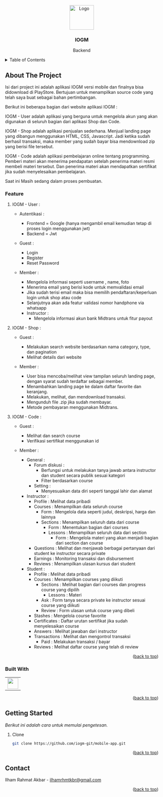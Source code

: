 <a name="readme-top"></a>

<!-- PROJECT LOGO -->
<br />
<div align="center">
    <img src="https://iogm.biz.id/logo-white.svg" alt="Logo" width="80" height="80">
  </a>

  <h3 align="center">IOGM</h3>

  <p align="center">
    Backend
  </p>
</div>

<!-- TABLE OF CONTENTS -->
<details>
  <summary>Table of Contents</summary>
  <ol>
    <li>
      <a href="#about-the-project">About The Project</a>
      <ul>
        <li><a href="#feature">Feature</a></li>
        <li><a href="#built-with">Built With</a></li>
      </ul>
    </li>
    <li>
      <a href="#getting-started">Getting Started</a>
    </li>
    <li><a href="#contact">Contact</a></li>
  </ol>
</details>

<!-- ABOUT THE PROJECT -->

## About The Project

Isi dari project ini adalah aplikasi IOGM versi mobile dan finalnya bisa didownload di PlayStore. Bertujuan untuk menampilkan source code yang telah saya buat sebagai bahan pertimbangan. 
 
Berikut ini beberapa bagian dari website aplikasi IOGM : 

IOGM - User adalah aplikasi yang berguna untuk mengelola akun yang akan digunakan di seluruh bagian dari aplikasi Shop dan Code.

IOGM - Shop adalah aplikasi penjualan sederhana. Menjual landing page yang dibangun menggunakan HTML, CSS, Javascript. Jadi ketika sudah berhasil transaksi, maka member yang sudah bayar bisa mendownload zip yang berisi file tersebut.

IOGM - Code adalah aplikasi pembelajaran online tentang programming. Pemberi materi akan menerima pendapatan setelah penerima materi resmi membeli materi tersebut. Dan penerima materi akan mendapatkan sertifikat jika sudah menyelesaikan pembelajaran.

Saat ini Masih sedang dalam proses pembuatan.

### Feature
1. IOGM - User :
    - Autentikasi : 
      - Frontend = Google (hanya mengambil email kemudian tetap di proses login menggunakan jwt)
      - Backend = Jwt

    - Guest : 
      - Login 
      - Register
      - Reset Password
    
    - Member :
      - Mengelola informasi seperti username , name, foto
      - Menerima email yang berisi kode untuk memvalidasi email
      - Jika sudah terisi email maka bisa memilih pendaftaran/keperluan login untuk shop atau code
      - Selanjutnya akan ada featur validasi nomor handphone via whatsapp
      - Instructor : 
        - Mengelola informasi akun bank Midtrans untuk fitur payout

1. IOGM - Shop :
    - Guest :
      - Melakukan search website berdasarkan nama category, type, dan pagination
      - Melihat details dari website
      
    - Member :
      - User bisa mencoba/melihat view tampilan seluruh landing page, dengan syarat sudah terdaftar sebagai member.
      - Menambahkan landing page ke dalam daftar favorite dan keranjang.
      - Melakukan, melihat, dan mendownload transaksi.
      - Mengunduh file .zip jika sudah membayar.
      - Metode pembayaran menggunakan Midtrans.

2. IOGM - Code :
    - Guest : 
      - Melihat dan search course
      - Verifikasi sertifikat menggunakan id

    - Member :
      - General :
        - Forum diskusi : 
          - Berfungsi untuk melakukan tanya jawab antara instructor dan student secara publik sesuai kategori
          - Filter berdasarkan course
        - Setting :
          - Menyesuaikan data diri seperti tanggal lahir dan alamat
      - Instructor :
        - Profile : Melihat data pribadi
        - Courses : Menampilkan data seluruh course
          - Form : Mengelola data seperti judul, deskripsi, harga dan lainnya
          - Sections : Menampilkan seluruh data dari course 
            - Form : Menentukan bagian dari courses
            - Lessons : Menampilkan seluruh data dari section
              - Form : Mengelola materi yang akan menjadi bagian dari section dan course
        - Questions : Melihat dan menjawab berbagai pertanyaan dari student ke instructor secara private
        - Earnings : Monitoring transaksi dan disbursement
        - Reviews : Menampilkan ulasan kursus dari student
      - Student :
        - Profile : Melihat data pribadi
        - Courses : Menampilkan courses yang diikuti
          - Sections : Melihat bagian dari courses dan progress course yang dipilih
            - Lessons : Materi 
          - Ask : Form tanya secara private ke instructor sesuai course yang diikuti
          - Review : Form ulasan untuk course yang dibeli
        - Stashes : Mengelola course favorite
        - Certificates : Daftar urutan sertifikat jika sudah menyelesaikan course
        - Answers : Melihat jawaban dari instructor
        - Transactions : Melihat dan mengontrol transaksi
          - Paid : Melakukan transaksi / bayar
        - Reviews : Melihat daftar course yang telah di review

<p align="right">(<a href="#readme-top">back to top</a>)</p>

### Built With

<table style="border-collapse: collapse;">
    <tr>
        <td style="border: none;">
            <div><img src="https://reactnative.dev/img/header_logo.svg" height=35></div>
        </td>
    </tr>
</table>

<p align="right">(<a href="#readme-top">back to top</a>)</p>

<!-- GETTING STARTED -->

## Getting Started

_Berikut ini adalah cara untuk memulai pengetesan._

1. Clone
   ```sh
   git clone https://github.com/iogm-git/mobile-app.git
   ```
<p align="right">(<a href="#readme-top">back to top</a>)</p>


<!-- CONTACT -->

## Contact

Ilham Rahmat Akbar - ilhamrhmtkbr@gmail.com

<p align="right">(<a href="#readme-top">back to top</a>)</p>

